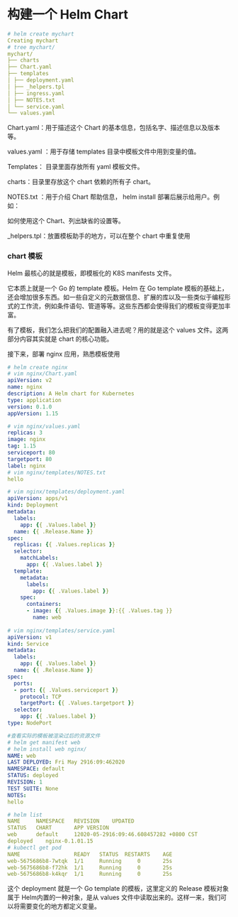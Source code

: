 # 构建一个 Helm Chart

```yaml
# helm create mychart
Creating mychart
# tree mychart/
mychart/
├── charts
├── Chart.yaml
├── templates
│ ├── deployment.yaml
│ ├── _helpers.tpl
│ ├── ingress.yaml
│ ├── NOTES.txt
│ └── service.yaml
└── values.yaml
```

Chart.yaml：用于描述这个 Chart 的基本信息，包括名字、描述信息以及版本等。

values.yaml ：用于存储 templates 目录中模板文件中用到变量的值。

Templates： 目录里面存放所有 yaml 模板文件。

charts：目录里存放这个 chart 依赖的所有子 chart。

NOTES.txt ：用于介绍 Chart 帮助信息， helm install 部署后展示给用户。例如：

如何使用这个 Chart、列出缺省的设置等。

_helpers.tpl：放置模板助手的地方，可以在整个 chart 中重复使用

### chart 模板

Helm 最核心的就是模板，即模板化的 K8S manifests 文件。

它本质上就是一个 Go 的 template 模板。Helm 在 Go template 模板的基础上，还会增加很多东西。如一些自定义的元数据信息、扩展的库以及一些类似于编程形式的工作流，例如条件语句、管道等等。这些东西都会使得我们的模板变得更加丰富。

有了模板，我们怎么把我们的配置融入进去呢？用的就是这个 values 文件。这两部分内容其实就是 chart 的核心功能。

接下来，部署 nginx 应用，熟悉模板使用

```yaml
# helm create nginx
# vim nginx/Chart.yaml
apiVersion: v2
name: nginx
description: A Helm chart for Kubernetes
type: application
version: 0.1.0
appVersion: 1.15

# vim nginx/values.yaml
replicas: 3
image: nginx
tag: 1.15
serviceport: 80
targetport: 80
label: nginx
# vim nginx/templates/NOTES.txt
hello

# vim nginx/templates/deployment.yaml
apiVersion: apps/v1
kind: Deployment
metadata:
  labels:
	app: {{ .Values.label }}
  name: {{ .Release.Name }}
spec:
  replicas: {{ .Values.replicas }}
  selector:
	matchLabels:
	  app: {{ .Values.label }}
  template:
	metadata:
	  labels:
		app: {{ .Values.label }}
	spec:
	  containers:
	  - image: {{ .Values.image }}:{{ .Values.tag }}
		name: web
		
# vim nginx/templates/service.yaml
apiVersion: v1
kind: Service
metadata:
  labels:
	app: {{ .Values.label }}
  name: {{ .Release.Name }}
spec:
  ports:
  - port: {{ .Values.serviceport }}
	protocol: TCP
	targetPort: {{ .Values.targetport }}
  selector:
	app: {{ .Values.label }}
type: NodePort

#查看实际的模板被渲染过后的资源文件
# helm get manifest web
# helm install web nginx/
NAME: web
LAST DEPLOYED: Fri May 2916:09:462020
NAMESPACE: default
STATUS: deployed
REVISION: 1
TEST SUITE: None
NOTES:
hello

# helm list
NAME	 NAMESPACE	 REVISION	 UPDATED
STATUS	 CHART		 APP VERSION
web		 default	 12020-05-2916:09:46.608457282 +0800 CST
deployed	nginx-0.1.01.15
# kubectl get pod
NAME				 READY	 STATUS	 RESTARTS	 AGE
web-5675686b8-7wtqk	 1/1	 Running	 0		 25s
web-5675686b8-f72hk	 1/1	 Running	 0		 25s
web-5675686b8-k4kqr	 1/1	 Running	 0		 25s
```

这个 deployment 就是一个 Go template 的模板，这里定义的 Release 模板对象属于 Helm内置的一种对象，是从 values 文件中读取出来的。这样一来，我们可以将需要变化的地方都定义变量。











